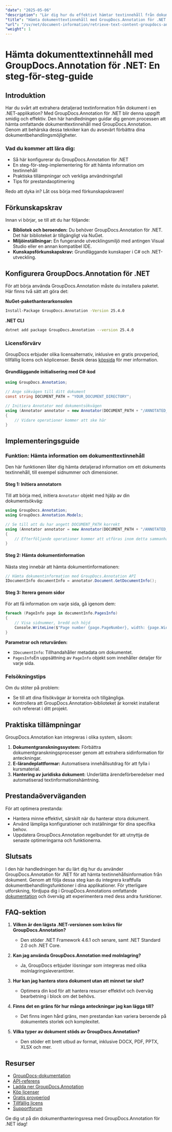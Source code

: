 ```yaml
---
"date": "2025-05-06"
"description": "Lär dig hur du effektivt hämtar textinnehåll från dokument med GroupDocs.Annotation för .NET. Följ den här steg-för-steg-guiden för att förbättra dina dokumentbehandlingsfunktioner."
"title": "Hämta dokumenttextinnehåll med GroupDocs.Annotation för .NET - En steg-för-steg-guide"
"url": "/sv/net/document-information/retrieve-text-content-groupdocs-annotation-net/"
"weight": 1
---
```


# Hämta dokumenttextinnehåll med GroupDocs.Annotation för .NET: En steg-för-steg-guide

## Introduktion

Har du svårt att extrahera detaljerad textinformation från dokument i en .NET-applikation? Med GroupDocs.Annotation för .NET blir denna uppgift smidig och effektiv. Den här handledningen guidar dig genom processen att hämta omfattande dokumenttextinnehåll med GroupDocs.Annotation. Genom att behärska dessa tekniker kan du avsevärt förbättra dina dokumentbehandlingsmöjligheter.

### Vad du kommer att lära dig:
- Så här konfigurerar du GroupDocs.Annotation för .NET
- En steg-för-steg-implementering för att hämta information om textinnehåll
- Praktiska tillämpningar och verkliga användningsfall
- Tips för prestandaoptimering

Redo att dyka in? Låt oss börja med förkunskapskraven!

## Förkunskapskrav

Innan vi börjar, se till att du har följande:

- **Bibliotek och beroenden:** Du behöver GroupDocs.Annotation för .NET. Det här biblioteket är tillgängligt via NuGet.
- **Miljöinställningar:** En fungerande utvecklingsmiljö med antingen Visual Studio eller en annan kompatibel IDE.
- **Kunskapsförkunskapskrav:** Grundläggande kunskaper i C# och .NET-utveckling.

## Konfigurera GroupDocs.Annotation för .NET

För att börja använda GroupDocs.Annotation måste du installera paketet. Här finns två sätt att göra det:

**NuGet-pakethanterarkonsolen**
```bash
Install-Package GroupDocs.Annotation -Version 25.4.0
```

**.NET CLI**
```bash
dotnet add package GroupDocs.Annotation --version 25.4.0
```

### Licensförvärv

GroupDocs erbjuder olika licensalternativ, inklusive en gratis provperiod, tillfällig licens och köplicenser. Besök deras [köpsida](https://purchase.groupdocs.com/buy) för mer information.

#### Grundläggande initialisering med C#-kod

```csharp
using GroupDocs.Annotation;

// Ange sökvägen till ditt dokument
const string DOCUMENT_PATH = "YOUR_DOCUMENT_DIRECTORY";

// Initiera Annotator med dokumentsökvägen
using (Annotator annotator = new Annotator(DOCUMENT_PATH + "/ANNOTATED_DOCX"))
{
    // Vidare operationer kommer att ske här
}
```

## Implementeringsguide

### Funktion: Hämta information om dokumenttextinnehåll

Den här funktionen låter dig hämta detaljerad information om ett dokuments textinnehåll, till exempel sidnummer och dimensioner.

#### Steg 1: Initiera annotatorn

Till att börja med, initiera `Annotator` objekt med hjälp av din dokumentsökväg:

```csharp
using GroupDocs.Annotation;
using GroupDocs.Annotation.Models;

// Se till att du har angett DOCUMENT_PATH korrekt
using (Annotator annotator = new Annotator(DOCUMENT_PATH + "/ANNOTATED_DOCX"))
{
    // Efterföljande operationer kommer att utföras inom detta sammanhang
}
```

#### Steg 2: Hämta dokumentinformation

Nästa steg innebär att hämta dokumentinformationen:

```csharp
// Hämta dokumentinformation med GroupDocs.Annotation API
IDocumentInfo documentInfo = annotator.Document.GetDocumentInfo();
```

#### Steg 3: Iterera genom sidor

För att få information om varje sida, gå igenom dem:

```csharp
foreach (PageInfo page in documentInfo.PagesInfo)
{
    // Visa sidnummer, bredd och höjd
    Console.WriteLine($"Page number {page.PageNumber}, width: {page.Width} and height: {page.Height}");
}
```

**Parametrar och returvärden:**
- `IDocumentInfo`: Tillhandahåller metadata om dokumentet.
- `PagesInfo`En uppsättning av `PageInfo` objekt som innehåller detaljer för varje sida.

### Felsökningstips

Om du stöter på problem:
- Se till att dina filsökvägar är korrekta och tillgängliga.
- Kontrollera att GroupDocs.Annotation-biblioteket är korrekt installerat och refererat i ditt projekt.

## Praktiska tillämpningar

GroupDocs.Annotation kan integreras i olika system, såsom:
1. **Dokumentgranskningssystem:** Förbättra dokumentgranskningsprocesser genom att extrahera sidinformation för anteckningar.
2. **E-lärandeplattformar:** Automatisera innehållsutdrag för att fylla i kursmaterial.
3. **Hantering av juridiska dokument:** Underlätta ärendeförberedelser med automatiserad textinformationshämtning.

## Prestandaöverväganden

För att optimera prestanda:
- Hantera minne effektivt, särskilt när du hanterar stora dokument.
- Använd lämpliga konfigurationer och inställningar för dina specifika behov.
- Uppdatera GroupDocs.Annotation regelbundet för att utnyttja de senaste optimeringarna och funktionerna.

## Slutsats

I den här handledningen har du lärt dig hur du använder GroupDocs.Annotation för .NET för att hämta textinnehållsinformation från dokument. Genom att följa dessa steg kan du integrera kraftfulla dokumentbehandlingsfunktioner i dina applikationer. För ytterligare utforskning, fördjupa dig i GroupDocs.Annotations omfattande [dokumentation](https://docs.groupdocs.com/annotation/net/) och överväg att experimentera med dess andra funktioner.

## FAQ-sektion

1. **Vilken är den lägsta .NET-versionen som krävs för GroupDocs.Annotation?**
   - Den stöder .NET Framework 4.6.1 och senare, samt .NET Standard 2.0 och .NET Core.

2. **Kan jag använda GroupDocs.Annotation med molnlagring?**
   - Ja, GroupDocs erbjuder lösningar som integreras med olika molnlagringsleverantörer.

3. **Hur kan jag hantera stora dokument utan att minnet tar slut?**
   - Optimera din kod för att hantera resurser effektivt och överväg bearbetning i block om det behövs.

4. **Finns det en gräns för hur många anteckningar jag kan lägga till?**
   - Det finns ingen hård gräns, men prestandan kan variera beroende på dokumentets storlek och komplexitet.

5. **Vilka typer av dokument stöds av GroupDocs.Annotation?**
   - Den stöder ett brett utbud av format, inklusive DOCX, PDF, PPTX, XLSX och mer.

## Resurser
- [GroupDocs-dokumentation](https://docs.groupdocs.com/annotation/net/)
- [API-referens](https://reference.groupdocs.com/annotation/net/)
- [Ladda ner GroupDocs.Annotation](https://releases.groupdocs.com/annotation/net/)
- [Köp licenser](https://purchase.groupdocs.com/buy)
- [Gratis provperiod](https://releases.groupdocs.com/annotation/net/)
- [Tillfällig licens](https://purchase.groupdocs.com/temporary-license/)
- [Supportforum](https://forum.groupdocs.com/c/annotation/) 

Ge dig ut på din dokumenthanteringsresa med GroupDocs.Annotation för .NET idag!